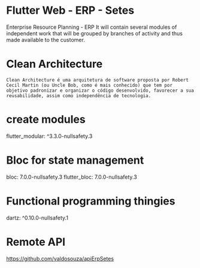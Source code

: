 # Flutter Web - ERP - Setes

Enterprise Resource Planning - ERP It will contain several modules of independent work that will be grouped by branches of activity and thus made available to the customer.
  # Clean Architecture
    Clean Architecture é uma arquitetura de software proposta por Robert Cecil Martin (ou Uncle Bob, como é mais conhecido) que tem por objetivo padronizar e organizar o código desenvolvido, favorecer a sua reusabilidade, assim como independência de tecnologia.
  # create modules
  flutter_modular: ^3.3.0-nullsafety.3  
  # Bloc for state management
  bloc: 7.0.0-nullsafety.3
  flutter_bloc: 7.0.0-nullsafety.3
  # Functional programming thingies
  dartz: ^0.10.0-nullsafety.1
  # Remote API
 https://github.com/valdosouza/apiErpSetes
